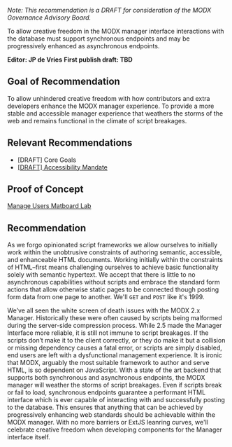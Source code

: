 _Note: This recommendation is a DRAFT for consideration of the MODX Governance Advisory Board._


To allow creative freedom in the MODX manager interface interactions with the database must support synchronous endpoints and may be progressively enhanced as asynchronous endpoints.


**Editor: JP de Vries**
**First publish draft: TBD**


## Goal of Recommendation


To allow unhindered creative freedom with how contributors and extra developers enhance the MODX manager experience. To provide a more stable and accessible manager experience that weathers the storms of the web and remains functional in the climate of script breakages.


## Relevant Recommendations
 - [DRAFT] Core Goals
 - [[DRAFT] Accessibility Mandate](https://github.com/modxcms/mab-recommendations/pull/3)


## Proof of Concept
[Manage Users Matboard Lab](https://github.com/jpdevries/manage-users#manage-users-lab)


## Recommendation
As we forgo opinionated script frameworks we allow ourselves to initially work within the unobtrusive constraints of authoring semantic, accessible, and enhanceable HTML documents. Working initially within the constraints of HTML&ndash;first means challenging ourselves to achieve basic functionality solely with semantic hypertext. We accept that there is little to no asynchronous capabilities without scripts and embrace the standard form actions that allow otherwise static pages to be connected though posting form data from one page to&nbsp;another. We'll `GET` and `POST` like it's&nbsp;1999.

We’ve all seen the white screen of death issues with the MODX 2.x Manager. Historically these were often caused by scripts being malformed during the server-side compression process. While 2.5 made the Manager Interface more reliable, it is still not immune to script breakages. If the scripts don’t make it to the client correctly, or they do make it but a collision or missing dependency causes a fatal error, or scripts are simply disabled, end users are left with a dysfunctional management experience. It is ironic that MODX, arguably the most suitable framework to author and serve HTML, is so dependent on JavaScript. With a state of the art backend that supports both synchronous and asynchronous endpoints, the MODX manager will weather the storms of script breakages. Even if scripts break or fail to load, synchronous endpoints guarantee a performant HTML interface which is ever capable of interacting with and successfully posting to the&nbsp;database. This ensures that anything that can be achieved by progressively enhancing web standards should be achievable within the MODX&nbsp;manager. With no more barriers or ExtJS leanring curves, we'll celebrate creative freedom when developing components for the Manager interface&nbsp;itself. 
